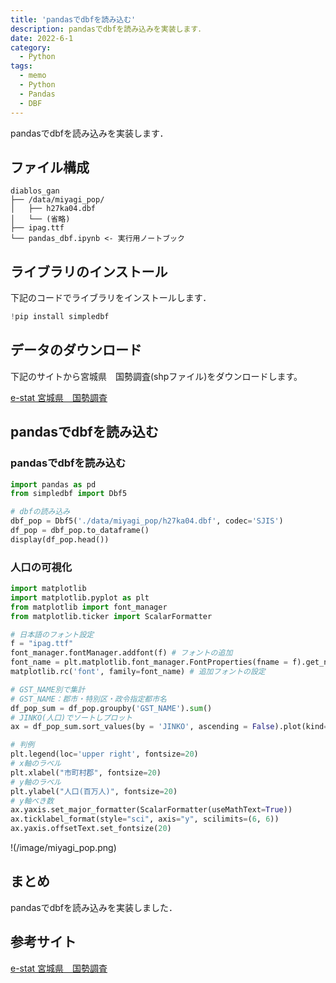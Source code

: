 ```yaml
---
title: 'pandasでdbfを読み込む'
description: pandasでdbfを読み込みを実装します．
date: 2022-6-1
category: 
  - Python
tags:
  - memo
  - Python
  - Pandas
  - DBF
---
```

pandasでdbfを読み込みを実装します．

<!-- https://www.hamlet-engineer.com -->
<!-- !(/image/ChordDiagram.png) -->

<!-- more -->

<ClientOnly>
  <CallInArticleAdsense />
</ClientOnly>



## ファイル構成
```
diablos_gan
├── /data/miyagi_pop/
│   ├── h27ka04.dbf
│   └── (省略)
├── ipag.ttf
└── pandas_dbf.ipynb <- 実行用ノートブック
```

## ライブラリのインストール
下記のコードでライブラリをインストールします．
```python
!pip install simpledbf
```

## データのダウンロード
下記のサイトから宮城県　国勢調査(shpファイル)をダウンロードします。

[e-stat 宮城県　国勢調査](https://www.e-stat.go.jp/gis/statmap-search?page=1&type=2&aggregateUnitForBoundary=A&toukeiCode=00200521&toukeiYear=2015&serveyId=A002005212015&prefCode=04&coordsys=1&format=shape&datum=2000)

## pandasでdbfを読み込む

### pandasでdbfを読み込む
```python
import pandas as pd
from simpledbf import Dbf5

# dbfの読み込み
dbf_pop = Dbf5('./data/miyagi_pop/h27ka04.dbf', codec='SJIS')
df_pop = dbf_pop.to_dataframe()
display(df_pop.head())
```

### 人口の可視化
```python
import matplotlib
import matplotlib.pyplot as plt
from matplotlib import font_manager
from matplotlib.ticker import ScalarFormatter

# 日本語のフォント設定
f = "ipag.ttf"
font_manager.fontManager.addfont(f) # フォントの追加
font_name = plt.matplotlib.font_manager.FontProperties(fname = f).get_name() # 追加フォント名
matplotlib.rc('font', family=font_name) # 追加フォントの設定

# GST_NAME別で集計
# GST_NAME：郡市・特別区・政令指定都市名
df_pop_sum = df_pop.groupby('GST_NAME').sum()
# JINKO(人口)でソートしプロット
ax = df_pop_sum.sort_values(by = 'JINKO', ascending = False).plot(kind='bar', y = 'JINKO', figsize = (25,10), fontsize = 20)

# 判例
plt.legend(loc='upper right', fontsize=20)
# x軸のラベル
plt.xlabel("市町村郡", fontsize=20)
# y軸のラベル
plt.ylabel("人口(百万人)", fontsize=20)
# y軸べき数
ax.yaxis.set_major_formatter(ScalarFormatter(useMathText=True))
ax.ticklabel_format(style="sci", axis="y", scilimits=(6, 6))
ax.yaxis.offsetText.set_fontsize(20)
```

!(/image/miyagi_pop.png)

## まとめ
pandasでdbfを読み込みを実装しました．

## 参考サイト
[e-stat 宮城県　国勢調査](https://www.e-stat.go.jp/gis/statmap-search?page=1&type=2&aggregateUnitForBoundary=A&toukeiCode=00200521&toukeiYear=2015&serveyId=A002005212015&prefCode=04&coordsys=1&format=shape&datum=2000)


<ClientOnly>
  <CallInArticleAdsense />
</ClientOnly>




